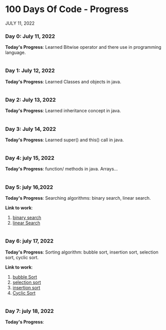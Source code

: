 # 100 Days Of Code - Progress 
JULY 11, 2022


### Day 0: July 11, 2022 

**Today's Progress**: Learned Bitwise operator and there use in programming language.
#

### Day 1: July 12, 2022

**Today's Progress**: Learned Classes and objects in java.

#

### Day 2: July 13, 2022

**Today's Progress**: Learned inheritance concept in java.

#

### Day 3: July 14, 2022

**Today's Progress**: Learned super() and this() call in java. 

#

### Day 4: july 15, 2022

**Today's Progress**: function/ methods in java. Arrays...

#

### Day 5: july 16,2022
**Today's Progress**: Searching algorithms: binary search, linear search.

**Link to work**: 
1. [binary search](https://github.com/rohitrathodd/Java-DS/tree/master/searching/BinarySearch)
2. [linear Search](https://github.com/rohitrathodd/Java-DS/blob/master/searching/LinearSearch.java)

#

### Day 6: july 17, 2022
**Today's Progress**: Sorting algorithm: bubble sort, insertion sort, selection sort, cyclic sort.

**Link to work**:
1. [bubble Sort](https://github.com/rohitrathodd/Java-DS/blob/master/sorting/BubbleSort.java)
2. [selection sort](https://github.com/rohitrathodd/Java-DS/blob/master/sorting/SelectionSortbyMe.java)
3. [insertion sort](https://github.com/rohitrathodd/Java-DS/blob/master/sorting/InsertionSort.java)
4. [Cyclic Sort](https://github.com/rohitrathodd/Java-DS/blob/master/sorting/CyclicSort.java)


#

### Day 7: july 18, 2022
**Today's Progress**:




